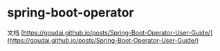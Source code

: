 # spring-boot-operator
文档 [https://goudai.github.io/posts/Spring-Boot-Operator-User-Guide/](https://goudai.github.io/posts/Spring-Boot-Operator-User-Guide/)



